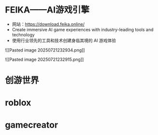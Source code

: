 


# FEIKA——AI游戏引擎

- 网站：https://download.feika.online/
- Create immersive AI game experiences with industry-leading tools and technology
- 使用行业领先的工具和技术创建身临其境的 AI 游戏体验

![[Pasted image 20250721232934.png]]


![[Pasted image 20250721232915.png]]






# 创游世界




# roblox



# gamecreator



